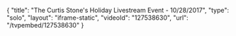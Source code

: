 {
    "title": "The Curtis Stone's Holiday Livestream Event - 10\/28\/2017",
    "type": "solo",
    "layout": "iframe-static",
    "videoId": "127538630",
    "url": "\/tvpembed\/127538630"
}